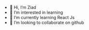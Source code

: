- 👋 Hi, I’m Ziad
- 👀 I’m interested in learning
- 🌱 I’m currently learning React Js
- 💞️ I’m looking to collaborate on github

<!---
ziad3333/ziad3333 is a ✨ special ✨ repository because its `README.md` (this file) appears on your GitHub profile.
You can click the Preview link to take a look at your changes.
--->
